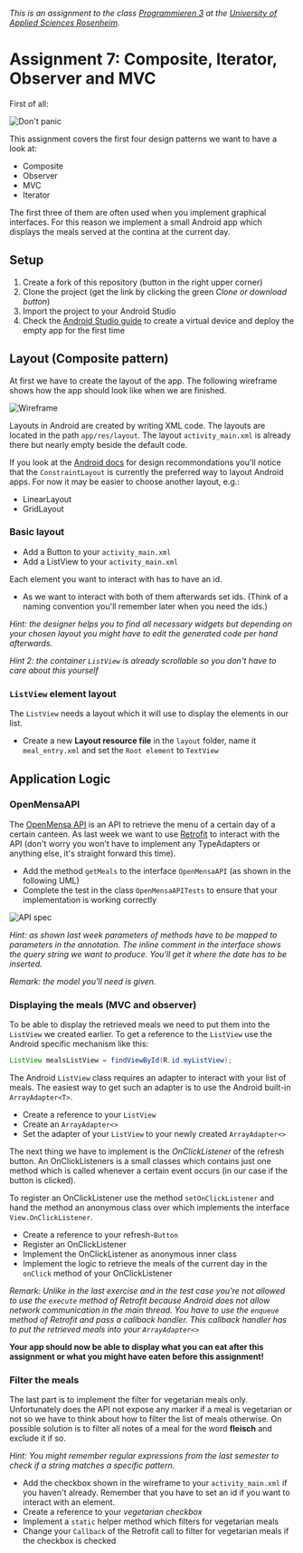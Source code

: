 _This is an assignment to the class [Programmieren 3](https://hsro-inf-prg3.github.io) at the [University of Applied Sciences Rosenheim](http://www.fh-rosenheim.de)._

# Assignment 7: Composite, Iterator, Observer and MVC

First of all:

![Don't panic](./assets/images/dontpanic.jpg)

This assignment covers the first four design patterns we want to have a look at:

* Composite
* Observer
* MVC
* Iterator

The first three of them are often used when you implement graphical interfaces.
For this reason we implement a small Android app which displays the meals served at the contina at the current day.

## Setup

1. Create a fork of this repository (button in the right upper corner)
2. Clone the project (get the link by clicking the green _Clone or download button_)
3. Import the project to your Android Studio
4. Check the [Android Studio guide](./AndroidStudio-Guide.md) to create a virtual device and deploy the empty app for the first time

## Layout (Composite pattern)

At first we have to create the layout of the app.
The following wireframe shows how the app should look like when we are finished.

![Wireframe](./assets/images/wireframe.svg)

Layouts in Android are created by writing XML code.
The layouts are located in the path `app/res/layout`.
The layout `activity_main.xml` is already there but nearly empty beside the default code.

If you look at the [Android docs](https://developer.android.com/index.html) for design recommondations you'll notice that the `ConstraintLayout` is currently the preferred way to layout Android apps.
For now it may be easier to choose another layout, e.g.:

* LinearLayout
* GridLayout

### Basic layout

* Add a Button to your `activity_main.xml`
* Add a ListView to your `activity_main.xml`

Each element you want to interact with has to have an id.

* As we want to interact with both of them afterwards set ids. (Think of a naming convention you'll remember later when you need the ids.)

_Hint: the designer helps you to find all necessary widgets but depending on your chosen layout you might have to edit the generated code per hand afterwards._

_Hint 2: the container `ListView` is already scrollable so you don't have to care about this yourself_

### `ListView` element layout

The `ListView` needs a layout which it will use to display the elements in our list.

* Create a new **Layout resource file** in the `layout` folder, name it `meal_entry.xml` and set the `Root element` to `TextView`

## Application Logic

### OpenMensaAPI

The [OpenMensa API](http://doc.openmensa.org/api/v2/) is an API to retrieve the menu of a certain day of a certain canteen.
As last week we want to use [Retrofit](http://square.github.io/retrofit/) to interact with the API (don't worry you won't have to implement any TypeAdapters or anything else, it's straight forward this time).

* Add the method `getMeals` to the interface `OpenMensaAPI` (as shown in the following UML)
* Complete the test in the class `OpenMensaAPITests` to ensure that your implementation is working correctly

![API spec](./assets/images/APISpec.svg)

_Hint: as shown last week parameters of methods have to be mapped to parameters in the annotation. The inline comment in the interface shows the query string we want to produce. You'll get it where the date has to be inserted._

_Remark: the model you'll need is given._

### Displaying the meals (MVC and observer)

To be able to display the retrieved meals we need to put them into the `ListView` we created earlier.
To get a reference to the `ListView` use the Android specific mechanism like this:

```java
ListView mealsListView = findViewById(R.id.myListView);
```

The Android `ListView` class requires an adapter to interact with your list of meals.
The easiest way to get such an adapter is to use the Android built-in `ArrayAdapter<T>`.

* Create a reference to your `ListView`
* Create an `ArrayAdapter<>`
* Set the adapter of your `ListView` to your newly created `ArrayAdapter<>`

The next thing we have to implement is the _OnClickListener_ of the refresh button.
An OnClickListeners is a small classes which contains just one method which is called whenever a certain event occurs (in our case if the button is clicked).

To register an OnClickListener use the method `setOnClickListener` and hand the method an anonymous class over which implements the interface `View.OnClickListener`.

* Create a reference to your refresh-`Button`
* Register an OnClickListener
* Implement the OnClickListener as anonymous inner class
* Implement the logic to retrieve the meals of the current day in the `onClick` method of your OnClickListener

_Remark: Unlike in the last exercise and in the test case you're not allowed to use the `execute` method of Retrofit because Android does not allow network communication in the main thread. You have to use the `enqueue` method of Retrofit and pass a callback handler. This callback handler has to put the retrieved meals into your `ArrayAdapter<>`_

**Your app should now be able to display what you can eat after this assignment or what you might have eaten before this assignment!**

### Filter the meals

The last part is to implement the filter for vegetarian meals only.
Unfortunately does the API not expose any marker if a meal is vegetarian or not so we have to think about how to filter the list of meals otherwise.
On possible solution is to filter all notes of a meal for the word **fleisch** and exclude it if so.

_Hint: You might remember regular expressions from the last semester to check if a string matches a specific pattern._

* Add the checkbox shown in the wireframe to your `activity_main.xml` if you haven't already. Remember that you have to set an id if you want to interact with an element.
* Create a reference to your _vegetarian checkbox_
* Implement a `static` helper method which filters for vegetarian meals
* Change your `Callback` of the Retrofit call to filter for vegetarian meals if the checkbox is checked